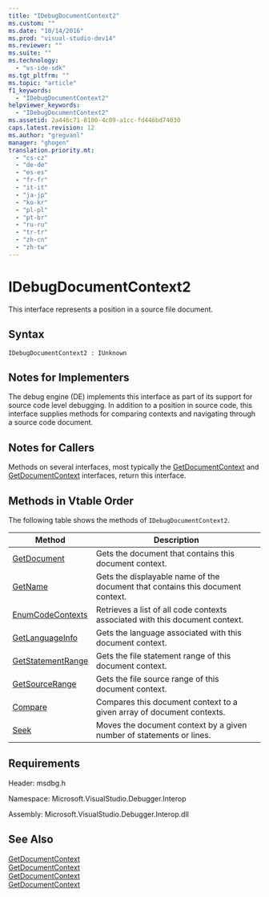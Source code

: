 ```yaml
---
title: "IDebugDocumentContext2"
ms.custom: ""
ms.date: "10/14/2016"
ms.prod: "visual-studio-dev14"
ms.reviewer: ""
ms.suite: ""
ms.technology: 
  - "vs-ide-sdk"
ms.tgt_pltfrm: ""
ms.topic: "article"
f1_keywords: 
  - "IDebugDocumentContext2"
helpviewer_keywords: 
  - "IDebugDocumentContext2"
ms.assetid: 2a446c71-8100-4c09-a1cc-fd446bd74030
caps.latest.revision: 12
ms.author: "gregvanl"
manager: "ghogen"
translation.priority.mt: 
  - "cs-cz"
  - "de-de"
  - "es-es"
  - "fr-fr"
  - "it-it"
  - "ja-jp"
  - "ko-kr"
  - "pl-pl"
  - "pt-br"
  - "ru-ru"
  - "tr-tr"
  - "zh-cn"
  - "zh-tw"
---
```

# IDebugDocumentContext2
This interface represents a position in a source file document.  
  
## Syntax  
  
```  
IDebugDocumentContext2 : IUnknown  
```  
  
## Notes for Implementers  
 The debug engine (DE) implements this interface as part of its support for source code level debugging. In addition to a position in source code, this interface supplies methods for comparing contexts and navigating through a source code document.  
  
## Notes for Callers  
 Methods on several interfaces, most typically the [GetDocumentContext](../extensibility/idebugstackframe2--getdocumentcontext.md) and [GetDocumentContext](../extensibility/idebugcodecontext2--getdocumentcontext.md) interfaces, return this interface.  
  
## Methods in Vtable Order  
 The following table shows the methods of `IDebugDocumentContext2`.  
  
|Method|Description|  
|------------|-----------------|  
|[GetDocument](../extensibility/idebugdocumentcontext2--getdocument.md)|Gets the document that contains this document context.|  
|[GetName](../extensibility/idebugdocumentcontext2--getname.md)|Gets the displayable name of the document that contains this document context.|  
|[EnumCodeContexts](../extensibility/idebugdocumentcontext2--enumcodecontexts.md)|Retrieves a list of all code contexts associated with this document context.|  
|[GetLanguageInfo](../extensibility/idebugdocumentcontext2--getlanguageinfo.md)|Gets the language associated with this document context.|  
|[GetStatementRange](../extensibility/idebugdocumentcontext2--getstatementrange.md)|Gets the file statement range of this document context.|  
|[GetSourceRange](../extensibility/idebugdocumentcontext2--getsourcerange.md)|Gets the file source range of this document context.|  
|[Compare](../extensibility/idebugdocumentcontext2--compare.md)|Compares this document context to a given array of document contexts.|  
|[Seek](../extensibility/idebugdocumentcontext2--seek.md)|Moves the document context by a given number of statements or lines.|  
  
## Requirements  
 Header: msdbg.h  
  
 Namespace: Microsoft.VisualStudio.Debugger.Interop  
  
 Assembly: Microsoft.VisualStudio.Debugger.Interop.dll  
  
## See Also  
 [GetDocumentContext](../extensibility/idebugcanstopevent2--getdocumentcontext.md)   
 [GetDocumentContext](../extensibility/idebugactivatedocumentevent2--getdocumentcontext.md)   
 [GetDocumentContext](../extensibility/idebugstackframe2--getdocumentcontext.md)   
 [GetDocumentContext](../extensibility/idebugcodecontext2--getdocumentcontext.md)